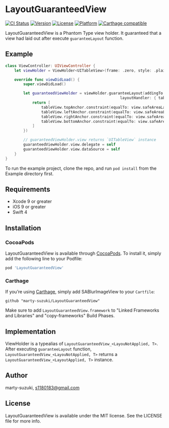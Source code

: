 # LayoutGuaranteedView

[![CI Status](http://img.shields.io/travis/marty-suzuki/LayoutGuaranteedView.svg?style=flat)](https://travis-ci.org/marty-suzuki/LayoutGuaranteedView)
[![Version](https://img.shields.io/cocoapods/v/LayoutGuaranteedView.svg?style=flat)](http://cocoapods.org/pods/LayoutGuaranteedView)
[![License](https://img.shields.io/cocoapods/l/LayoutGuaranteedView.svg?style=flat)](http://cocoapods.org/pods/LayoutGuaranteedView)
[![Platform](https://img.shields.io/cocoapods/p/LayoutGuaranteedView.svg?style=flat)](http://cocoapods.org/pods/LayoutGuaranteedView)
[![Carthage compatible](https://img.shields.io/badge/Carthage-compatible-4BC51D.svg?style=flat)](https://github.com/Carthage/Carthage)

LayoutGuaranteedView is a Phantom Type view holder. It guaranteed that a view had laid out after execute `guaranteeLayout` function.

## Example

```swift
class ViewController: UIViewController {
    let viewHolder = ViewHolder<UITableView>(frame: .zero, style: .plain)

    override func viewDidLoad() {
        super.viewDidLoad()

        let guaranteedViewHolder = viewHolder.guaranteeLayout(addingTo: view,
                                                   layoutHandler: { tableView -> [NSLayoutConstraint] in
            return [
                tableView.topAnchor.constraint(equalTo: view.safeAreaLayoutGuide.topAnchor),
                tableView.leftAnchor.constraint(equalTo: view.safeAreaLayoutGuide.leftAnchor),
                tableView.rightAnchor.constraint(equalTo: view.safeAreaLayoutGuide.rightAnchor),
                tableView.bottomAnchor.constraint(equalTo: view.safeAreaLayoutGuide.bottomAnchor)
            ]
        })

        // guaranteedViewHolder.view returns `UITableView` instance
        guaranteedViewHolder.view.delegate = self
        guaranteedViewHolder.view.dataSource = self
    }
}
```

To run the example project, clone the repo, and run `pod install` from the Example directory first.

## Requirements

- Xcode 9 or greater
- iOS 9 or greater
- Swift 4

## Installation

### CocoaPods

LayoutGuaranteedView is available through [CocoaPods](http://cocoapods.org). To install
it, simply add the following line to your Podfile:

```ruby
pod 'LayoutGuaranteedView'
```

### Carthage

If you’re using [Carthage](https://github.com/Carthage/Carthage), simply add
SABlurImageView to your `Cartfile`:

```
github "marty-suzuki/LayoutGuaranteedView"
```

Make sure to add `LayoutGuaranteedView.framework` to "Linked Frameworks and Libraries" and "copy-frameworks" Build Phases.

## Implementation

ViewHolder is a typealias of `LayoutGuaranteedView_<LayouNotApplied, T>`.
After executing `guaranteeLayout` function, `LayoutGuaranteedView_<LayouNotApplied, T>` returns a `LayoutGuaranteedView_<LayoutApplied, T>` instance.

## Author

marty-suzuki, s1180183@gmail.com

## License

LayoutGuaranteedView is available under the MIT license. See the LICENSE file for more info.
